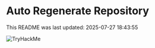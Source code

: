 # Auto Regenerate Repository

This README was last updated: 2025-07-27 18:43:55

 ![TryHackMe](https://tryhackme.com/badge/533634)